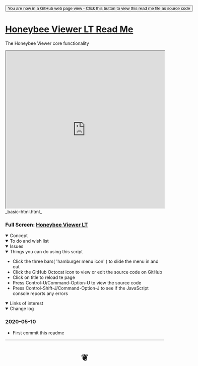 <span style=display:none; >[You are now in a GitHub source code view - click this link to view Read Me file as a web page]( https://www.ladybug.tools/honeybee-viewer/viewer-lt/ "View file as a web page." ) </span>

<div><input type=button onclick=window.location.href="https://github.com/ladybug-tools/honeybee-viewer/tree/master/viewer-lt";
value='You are now in a GitHub web page view - Click this button to view this read me file as source code' ></div>


# [Honeybee Viewer LT Read Me]( #README.md )


The Honeybee Viewer core functionality

<iframe src= https://www.ladybug.tools/honeybee-viewer/viewer-lt/v-2020-05-11/honeybee-viewer-lt.html width=100% height=500px >Iframes are not viewable in GitHub source code view</iframe>
_basic-html.html_

### Full Screen: [Honeybee Viewer LT](  https://www.ladybug.tools/honeybee-viewer/viewer-lt/ )


<details open >
<summary>Concept</summary>


</details>

<details open >
<summary>To do and wish list </summary>


</details>

<details open >
<summary>Issues </summary>


</details>

<details open >
<summary> Things you can do using this script</summary>

* Click the three bars( 'hamburger menu icon' ) to slide the menu in and out
* Click the GitHub Octocat icon to view or edit the source code on GitHub
* Click on title to reload te page
* Press Control-U/Command-Option-U to view the source code
* Press Control-Shift-J/Command-Option-J to see if the JavaScript console reports any errors

</details>

<details open >
<summary>Links of interest</summary>


</details>

<details open >
<summary>Change log </summary>

### 2020-05-10

* First commit this readme

</details>

***

# <center title="hello!" ><a href=javascript:window.scrollTo(0,0); style=text-decoration:none; > ❦ </a></center>

